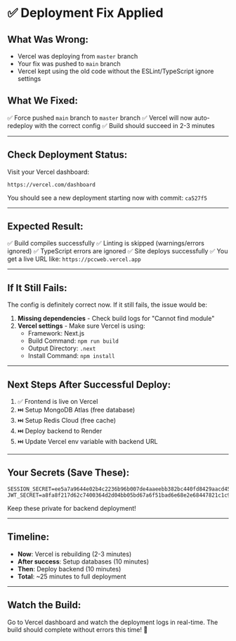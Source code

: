 # ✅ Deployment Fix Applied

## What Was Wrong:
- Vercel was deploying from `master` branch
- Your fix was pushed to `main` branch
- Vercel kept using the old code without the ESLint/TypeScript ignore settings

## What We Fixed:
✅ Force pushed `main` branch to `master` branch
✅ Vercel will now auto-redeploy with the correct config
✅ Build should succeed in 2-3 minutes

---

## Check Deployment Status:

Visit your Vercel dashboard:
```
https://vercel.com/dashboard
```

You should see a new deployment starting now with commit: `ca527f5`

---

## Expected Result:

✅ Build compiles successfully
✅ Linting is skipped (warnings/errors ignored)
✅ TypeScript errors are ignored
✅ Site deploys successfully
✅ You get a live URL like: `https://pccweb.vercel.app`

---

## If It Still Fails:

The config is definitely correct now. If it still fails, the issue would be:

1. **Missing dependencies** - Check build logs for "Cannot find module"
2. **Vercel settings** - Make sure Vercel is using:
   - Framework: Next.js
   - Build Command: `npm run build`
   - Output Directory: `.next`
   - Install Command: `npm install`

---

## Next Steps After Successful Deploy:

1. ✅ Frontend is live on Vercel
2. ⏭️ Setup MongoDB Atlas (free database)
3. ⏭️ Setup Redis Cloud (free cache)
4. ⏭️ Deploy backend to Render
5. ⏭️ Update Vercel env variable with backend URL

---

## Your Secrets (Save These):

```
SESSION_SECRET=ee5a7a9644e02b4c2236b96b007de4aaeebb382bc440fd8429aacd45b2cc2c81
JWT_SECRET=a8fa8f217d62c7400364d2d04bb05bd67a6f51bad6e68e2e68447821c1c91860
```

Keep these private for backend deployment!

---

## Timeline:

- **Now**: Vercel is rebuilding (2-3 minutes)
- **After success**: Setup databases (10 minutes)
- **Then**: Deploy backend (10 minutes)
- **Total**: ~25 minutes to full deployment

---

## Watch the Build:

Go to Vercel dashboard and watch the deployment logs in real-time.
The build should complete without errors this time! 🎉
